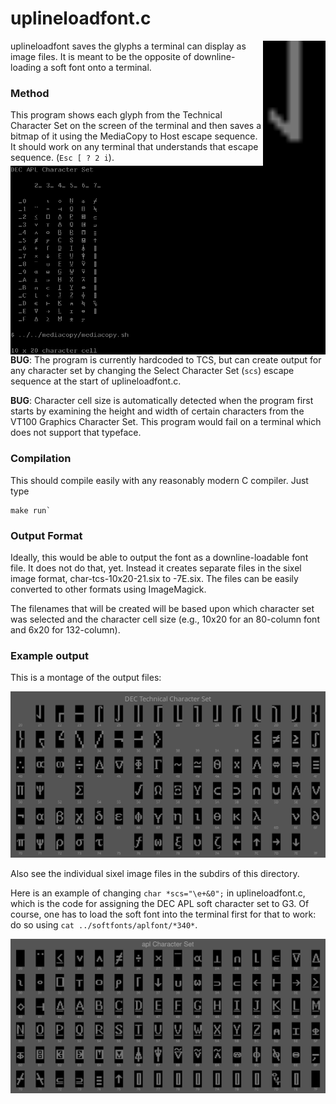 # uplineloadfont.c

<img width=100 src="char-tcs.gif" align="right">

uplineloadfont saves the glyphs a terminal can display as image files. It is meant to be the opposite of downline-loading a soft font onto a terminal. 

### Method

<img src="uplineloadfont.png" align="right">

This program shows each glyph from the Technical Character Set on the
screen of the terminal and then saves a bitmap of it using the MediaCopy to Host
escape sequence. It should work on any terminal that understands that escape sequence. 
(`Esc [ ? 2 i`).

**BUG**: The program is currently hardcoded to TCS, but can create output for any character set by changing the Select Character Set (`scs`) escape sequence at the start of uplineloadfont.c. 

**BUG**: Character cell size is automatically detected when the program first starts by examining the height and width of certain characters from the VT100 Graphics Character Set. This program would fail on a terminal which does not support that typeface.

### Compilation 

This should compile easily with any reasonably modern C compiler.
Just type
```
make run` 
```

### Output Format

Ideally, this would be able to output the font as a downline-loadable
font file. It does not do that, yet. Instead it creates separate files
in the sixel image format, char-tcs-10x20-21.six to -7E.six. The files
can be easily converted to other formats using ImageMagick.

The filenames that will be created will be based upon which character set was selected and the character cell size (e.g., 10x20 for an 80-column font and 6x20 for 132-column).

### Example output

This is a montage of the output files:

![Grid of DEC Technical Character Set characters](tcs-montage.png "VT340 Technical Character Set 10x20")

Also see the individual sixel image files in the subdirs of this directory.

Here is an example of changing `char *scs="\e+&0";` in
uplineloadfont.c, which is the code for assigning the DEC APL soft
character set to G3. Of course, one has to load the soft font into the
terminal first for that to work: do so using `cat ../softfonts/aplfont/*340*`.

![Grid of DEC APL Character Set](apl-montage.png "VT340 APL Character Set 10x20")
